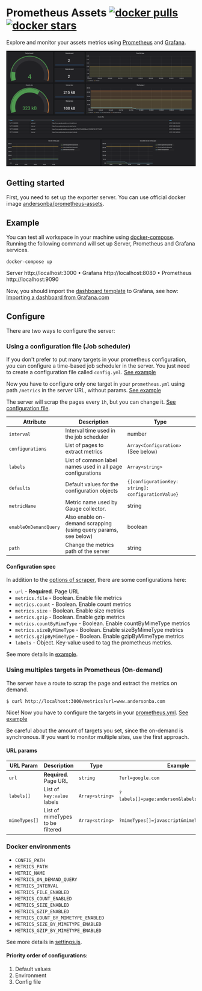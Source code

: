 # Prometheus Assets [![docker pulls](https://img.shields.io/docker/pulls/andersonba/prometheus-assets)](https://hub.docker.com/r/andersonba/prometheus-assets) [![docker stars](https://img.shields.io/docker/stars/andersonba/prometheus-assets)](https://hub.docker.com/r/andersonba/prometheus-assets)

Explore and monitor your assets metrics using [Prometheus](https://prometheus.io) and [Grafana](https://grafana.com).


![Grafana](../resources/grafana.png)

## Getting started

First, you need to set up the exporter server. You can use official docker image [andersonba/prometheus-assets](https://hub.docker.com/r/andersonba/prometheus-assets/).

## Example

You can test all workspace in your machine using [docker-compose](https://docs.docker.com/compose/install/). Running the following command will set up Server, Prometheus and Grafana services.

```
docker-compose up
```

Server http://localhost:3000 • Grafana http://localhost:8080 • Prometheus http://localhost:9090

Now, you should import the [dashboard template](./grafana.json) to Grafana, see how: [Importing a dashboard from Grafana.com](https://grafana.com/docs/reference/export_import/#importing-a-dashboard)

## Configure

There are two ways to configure the server:

### Using a configuration file (Job scheduler)

If you don't prefer to put many targets in your prometheus configuration, you can configure a time-based job scheduler in the server. You just need to create a configuration file called `config.yml`. [See example](config.example.yml)

Now you have to configure only one target in your `prometheus.yml` using path `/metrics` in the server URL, without params. [See example](./prometheus.yml)

The server will scrap the pages every `1h`, but you can change it. [See configuration file](./config.example.yml).

| Attribute | Description | Type |
|-----------|-------------|------|
| `interval` | Interval time used in the job scheduler | number | 3600000 |
| `configurations` | List of pages to extract metrics | `Array<Configuration>` (See below)
| `labels` | List of common label names used in all page configurations | `Array<string>`
| `defaults` | Default values for the configuration objects | `{[configurationKey: string]: configurationValue}`
| `metricName` | Metric name used by Gauge collector. | string
| `enableOnDemandQuery` | Also enable on-demand scrapping (using query params, see below) | boolean
| `path` | Change the metrics path of the server | string

#### Configuration spec

In addition to the [options of scraper](../README.md#reference-api), there are some configurations here:

- `url` - **Required**. Page URL
- `metrics.file` - Boolean. Enable file metrics
- `metrics.count` - Boolean. Enable count metrics
- `metrics.size` - Boolean. Enable size metrics
- `metrics.gzip` - Boolean. Enable gzip metrics
- `metrics.countByMimeType` - Boolean. Enable countByMimeType metrics
- `metrics.sizeByMimeType` - Boolean. Enable sizeByMimeType metrics
- `metrics.gzipByMimeType` - Boolean. Enable gzipByMimeType metrics
- `labels` - Object. Key-value used to tag the prometheus metrics.

See more details in [example](./config.example.yml).

### Using multiples targets in Prometheus (On-demand)

The server have a route to scrap the page and extract the metrics on demand.

```
$ curl http://localhost:3000/metrics?url=www.andersonba.com
```

Nice! Now you have to configure the targets in your [prometheus.yml](https://prometheus.io/docs/prometheus/latest/configuration/configuration/). [See example](./prometheus.ondemand.yml#L2-L25)

Be careful about the amount of targets you set, since the on-demand is synchronous. If you want to monitor multiple sites, use the first approach.

#### URL params

| URL Param | Description | Type | Example |
|-----------|-------------|------|---------|
| `url` | **Required**. Page URL | `string` | `?url=google.com`
| `labels[]` | List of `key:value` labels | `Array<string>` | `?labels[]=page:anderson&labels[]=section:home`
| `mimeTypes[]` | List of mimeTypes to be filtered | `Array<string>` | `?mimeTypes[]=javascript&mimeTypes[]=css`

### Docker environments

- `CONFIG_PATH`
- `METRICS_PATH`
- `METRIC_NAME`
- `METRICS_ON_DEMAND_QUERY`
- `METRICS_INTERVAL`
- `METRICS_FILE_ENABLED`
- `METRICS_COUNT_ENABLED`
- `METRICS_SIZE_ENABLED`
- `METRICS_GZIP_ENABLED`
- `METRICS_COUNT_BY_MIMETYPE_ENABLED`
- `METRICS_SIZE_BY_MIMETYPE_ENABLED`
- `METRICS_GZIP_BY_MIMETYPE_ENABLED`

See more details in [settings.js](./settings.js).

#### Priority order of configurations:

1. Default values
1. Environment
1. Config file